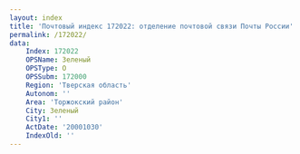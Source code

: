 ```yaml
---
layout: index
title: 'Почтовый индекс 172022: отделение почтовой связи Почты России'
permalink: /172022/
data:
    Index: 172022
    OPSName: Зеленый
    OPSType: О
    OPSSubm: 172000
    Region: 'Тверская область'
    Autonom: ''
    Area: 'Торжокский район'
    City: Зеленый
    City1: ''
    ActDate: '20001030'
    IndexOld: ''
---
```

